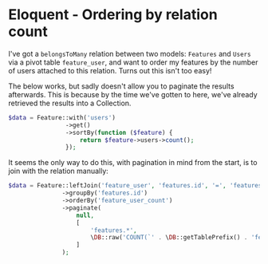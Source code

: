 # Eloquent - Ordering by relation count

I've got a `belongsToMany` relation between two models: `Features` and `Users`
via a pivot table `feature_user`, and want to order my features by the number of users
attached to this relation. Turns out this isn't too easy!

The below works, but sadly doesn't allow you to paginate the results afterwards.
This is because by the time we've gotten to here, we've already retrieved the results
into a Collection.

```php
$data = Feature::with('users')
                ->get()
                ->sortBy(function ($feature) {
                    return $feature->users->count();
                });
```

It seems the only way to do this, with pagination in mind from the start, is to
join with the relation manually:

```php
$data = Feature::leftJoin('feature_user', 'features.id', '=', 'features.feature_id')
               ->groupBy('features.id')
               ->orderBy('feature_user_count')
               ->paginate(
                   null,
                   [
                       'features.*',
                       \DB::raw('COUNT(`' . \DB::getTablePrefix() . 'feature_user`.`user_id`) AS `feature_user_count`')
                   ]
               );
```
